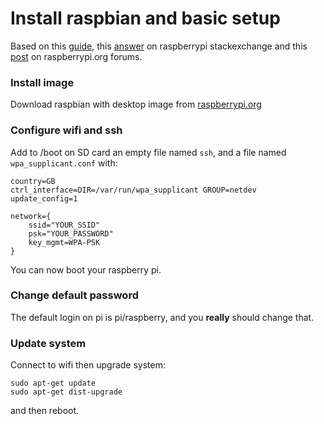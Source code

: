 # Install raspbian and basic setup
Based on this [guide](https://www.filipeflop.com/blog/como-conectar-display-lcd-tft-raspberry-pi/), this [answer](https://raspberrypi.stackexchange.com/a/66424) on raspberrypi stackexchange and this [post](https://www.raspberrypi.org/forums/viewtopic.php?t=66184) on raspberrypi.org forums.
### Install image
Download raspbian with desktop image from [raspberrypi.org](https://www.raspberrypi.org/downloads/raspbian/)

### Configure wifi and ssh
Add to /boot on SD card an empty file named `ssh`, and a file named `wpa_supplicant.conf` with:
```
country=GB
ctrl_interface=DIR=/var/run/wpa_supplicant GROUP=netdev
update_config=1

network={
    ssid="YOUR_SSID"
    psk="YOUR_PASSWORD"
    key_mgmt=WPA-PSK
}
```

You can now boot your raspberry pi.

### Change default password

The default login on pi is pi/raspberry, and you **really** should change that.

### Update system
Connect to wifi then upgrade system:
```
sudo apt-get update
sudo apt-get dist-upgrade
```
and then reboot.
